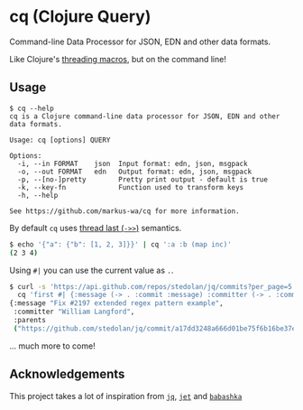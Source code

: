 # cq (Clojure Query)

Command-line Data Processor for JSON, EDN and other data formats.

Like Clojure's [threading macros](https://clojure.org/guides/threading_macros), but on the command line!

## Usage

```
$ cq --help
cq is a Clojure command-line data processor for JSON, EDN and other data formats.

Usage: cq [options] QUERY

Options:
  -i, --in FORMAT    json  Input format: edn, json, msgpack
  -o, --out FORMAT   edn   Output format: edn, json, msgpack
  -p, --[no-]pretty        Pretty print output - default is true
  -k, --key-fn             Function used to transform keys
  -h, --help

See https://github.com/markus-wa/cq for more information.
```

By default `cq` uses [thread last (`->>`)](https://clojure.org/guides/threading_macros#thread-last) semantics.

```bash
$ echo '{"a": {"b": [1, 2, 3]}}' | cq ':a :b (map inc)'
(2 3 4)
```

Using `#|` you can use the current value as `.`.

```bash
$ curl -s 'https://api.github.com/repos/stedolan/jq/commits?per_page=5' | \
  cq 'first #| {:message (-> . :commit :message) :committer (-> . :commit :committer :name) :parents (->> . :parents (map :html_url))}'
{:message "Fix #2197 extended regex pattern example",
 :committer "William Langford",
 :parents
 ("https://github.com/stedolan/jq/commit/a17dd3248a666d01be75f6b16be37e80e20b0954")}
```

... much more to come!

## Acknowledgements

This project takes a lot of inspiration from [`jq`](https://stedolan.github.io/jq/), [`jet`](https://github.com/borkdude/jet) and [`babashka`](https://github.com/babashka/babashka)
